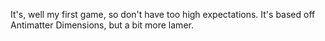 It's, well my first game, so don't have too high expectations.
It's based off Antimatter Dimensions, but a bit more lamer.

